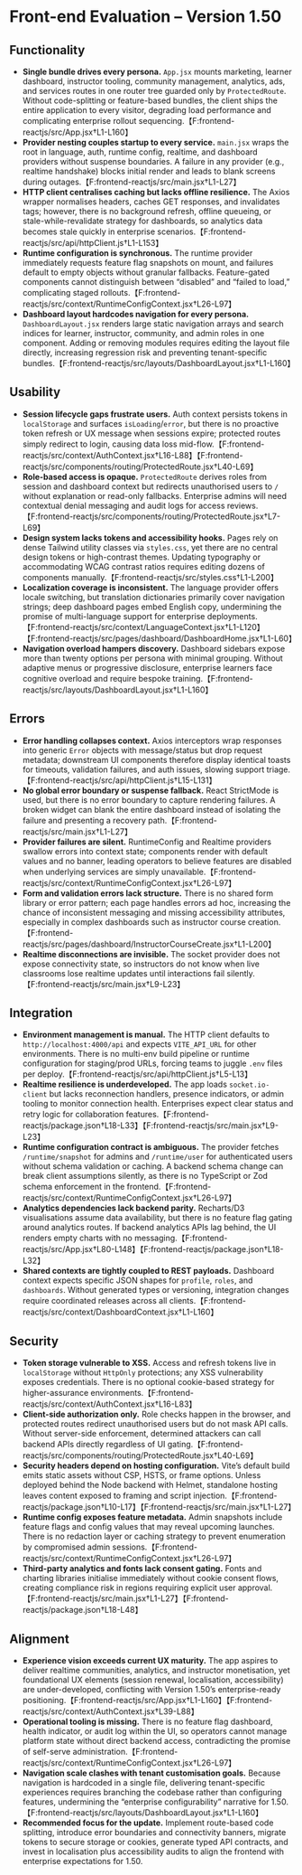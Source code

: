 # Front-end Evaluation – Version 1.50

## Functionality
- **Single bundle drives every persona.** `App.jsx` mounts marketing, learner dashboard, instructor tooling, community management, analytics, ads, and services routes in one router tree guarded only by `ProtectedRoute`. Without code-splitting or feature-based bundles, the client ships the entire application to every visitor, degrading load performance and complicating enterprise rollout sequencing.【F:frontend-reactjs/src/App.jsx†L1-L160】
- **Provider nesting couples startup to every service.** `main.jsx` wraps the root in language, auth, runtime config, realtime, and dashboard providers without suspense boundaries. A failure in any provider (e.g., realtime handshake) blocks initial render and leads to blank screens during outages.【F:frontend-reactjs/src/main.jsx†L1-L27】
- **HTTP client centralises caching but lacks offline resilience.** The Axios wrapper normalises headers, caches GET responses, and invalidates tags; however, there is no background refresh, offline queueing, or stale-while-revalidate strategy for dashboards, so analytics data becomes stale quickly in enterprise scenarios.【F:frontend-reactjs/src/api/httpClient.js†L1-L153】
- **Runtime configuration is synchronous.** The runtime provider immediately requests feature flag snapshots on mount, and failures default to empty objects without granular fallbacks. Feature-gated components cannot distinguish between “disabled” and “failed to load,” complicating staged rollouts.【F:frontend-reactjs/src/context/RuntimeConfigContext.jsx†L26-L97】
- **Dashboard layout hardcodes navigation for every persona.** `DashboardLayout.jsx` renders large static navigation arrays and search indices for learner, instructor, community, and admin roles in one component. Adding or removing modules requires editing the layout file directly, increasing regression risk and preventing tenant-specific bundles.【F:frontend-reactjs/src/layouts/DashboardLayout.jsx†L1-L160】

## Usability
- **Session lifecycle gaps frustrate users.** Auth context persists tokens in `localStorage` and surfaces `isLoading`/`error`, but there is no proactive token refresh or UX message when sessions expire; protected routes simply redirect to login, causing data loss mid-flow.【F:frontend-reactjs/src/context/AuthContext.jsx†L16-L88】【F:frontend-reactjs/src/components/routing/ProtectedRoute.jsx†L40-L69】
- **Role-based access is opaque.** `ProtectedRoute` derives roles from session and dashboard context but redirects unauthorised users to `/` without explanation or read-only fallbacks. Enterprise admins will need contextual denial messaging and audit logs for access reviews.【F:frontend-reactjs/src/components/routing/ProtectedRoute.jsx†L7-L69】
- **Design system lacks tokens and accessibility hooks.** Pages rely on dense Tailwind utility classes via `styles.css`, yet there are no central design tokens or high-contrast themes. Updating typography or accommodating WCAG contrast ratios requires editing dozens of components manually.【F:frontend-reactjs/src/styles.css†L1-L200】
- **Localization coverage is inconsistent.** The language provider offers locale switching, but translation dictionaries primarily cover navigation strings; deep dashboard pages embed English copy, undermining the promise of multi-language support for enterprise deployments.【F:frontend-reactjs/src/context/LanguageContext.jsx†L1-L120】【F:frontend-reactjs/src/pages/dashboard/DashboardHome.jsx†L1-L60】
- **Navigation overload hampers discovery.** Dashboard sidebars expose more than twenty options per persona with minimal grouping. Without adaptive menus or progressive disclosure, enterprise learners face cognitive overload and require bespoke training.【F:frontend-reactjs/src/layouts/DashboardLayout.jsx†L1-L160】

## Errors
- **Error handling collapses context.** Axios interceptors wrap responses into generic `Error` objects with message/status but drop request metadata; downstream UI components therefore display identical toasts for timeouts, validation failures, and auth issues, slowing support triage.【F:frontend-reactjs/src/api/httpClient.js†L15-L131】
- **No global error boundary or suspense fallback.** React StrictMode is used, but there is no error boundary to capture rendering failures. A broken widget can blank the entire dashboard instead of isolating the failure and presenting a recovery path.【F:frontend-reactjs/src/main.jsx†L1-L27】
- **Provider failures are silent.** RuntimeConfig and Realtime providers swallow errors into context state; components render with default values and no banner, leading operators to believe features are disabled when underlying services are simply unavailable.【F:frontend-reactjs/src/context/RuntimeConfigContext.jsx†L26-L97】
- **Form and validation errors lack structure.** There is no shared form library or error pattern; each page handles errors ad hoc, increasing the chance of inconsistent messaging and missing accessibility attributes, especially in complex dashboards such as instructor course creation.【F:frontend-reactjs/src/pages/dashboard/InstructorCourseCreate.jsx†L1-L200】
- **Realtime disconnections are invisible.** The socket provider does not expose connectivity state, so instructors do not know when live classrooms lose realtime updates until interactions fail silently.【F:frontend-reactjs/src/main.jsx†L9-L23】

## Integration
- **Environment management is manual.** The HTTP client defaults to `http://localhost:4000/api` and expects `VITE_API_URL` for other environments. There is no multi-env build pipeline or runtime configuration for staging/prod URLs, forcing teams to juggle `.env` files per deploy.【F:frontend-reactjs/src/api/httpClient.js†L5-L13】
- **Realtime resilience is underdeveloped.** The app loads `socket.io-client` but lacks reconnection handlers, presence indicators, or admin tooling to monitor connection health. Enterprises expect clear status and retry logic for collaboration features.【F:frontend-reactjs/package.json†L18-L33】【F:frontend-reactjs/src/main.jsx†L9-L23】
- **Runtime configuration contract is ambiguous.** The provider fetches `/runtime/snapshot` for admins and `/runtime/user` for authenticated users without schema validation or caching. A backend schema change can break client assumptions silently, as there is no TypeScript or Zod schema enforcement in the frontend.【F:frontend-reactjs/src/context/RuntimeConfigContext.jsx†L26-L97】
- **Analytics dependencies lack backend parity.** Recharts/D3 visualisations assume data availability, but there is no feature flag gating around analytics routes. If backend analytics APIs lag behind, the UI renders empty charts with no messaging.【F:frontend-reactjs/src/App.jsx†L80-L148】【F:frontend-reactjs/package.json†L18-L32】
- **Shared contexts are tightly coupled to REST payloads.** Dashboard context expects specific JSON shapes for `profile`, `roles`, and `dashboards`. Without generated types or versioning, integration changes require coordinated releases across all clients.【F:frontend-reactjs/src/context/DashboardContext.jsx†L1-L160】

## Security
- **Token storage vulnerable to XSS.** Access and refresh tokens live in `localStorage` without `HttpOnly` protections; any XSS vulnerability exposes credentials. There is no optional cookie-based strategy for higher-assurance environments.【F:frontend-reactjs/src/context/AuthContext.jsx†L16-L83】
- **Client-side authorization only.** Role checks happen in the browser, and protected routes redirect unauthorised users but do not mask API calls. Without server-side enforcement, determined attackers can call backend APIs directly regardless of UI gating.【F:frontend-reactjs/src/components/routing/ProtectedRoute.jsx†L40-L69】
- **Security headers depend on hosting configuration.** Vite’s default build emits static assets without CSP, HSTS, or frame options. Unless deployed behind the Node backend with Helmet, standalone hosting leaves content exposed to framing and script injection.【F:frontend-reactjs/package.json†L10-L17】【F:frontend-reactjs/src/main.jsx†L1-L27】
- **Runtime config exposes feature metadata.** Admin snapshots include feature flags and config values that may reveal upcoming launches. There is no redaction layer or caching strategy to prevent enumeration by compromised admin sessions.【F:frontend-reactjs/src/context/RuntimeConfigContext.jsx†L26-L97】
- **Third-party analytics and fonts lack consent gating.** Fonts and charting libraries initialise immediately without cookie consent flows, creating compliance risk in regions requiring explicit user approval.【F:frontend-reactjs/src/main.jsx†L1-L27】【F:frontend-reactjs/package.json†L18-L48】

## Alignment
- **Experience vision exceeds current UX maturity.** The app aspires to deliver realtime communities, analytics, and instructor monetisation, yet foundational UX elements (session renewal, localisation, accessibility) are under-developed, conflicting with Version 1.50’s enterprise-ready positioning.【F:frontend-reactjs/src/App.jsx†L1-L160】【F:frontend-reactjs/src/context/AuthContext.jsx†L39-L88】
- **Operational tooling is missing.** There is no feature flag dashboard, health indicator, or audit log within the UI, so operators cannot manage platform state without direct backend access, contradicting the promise of self-serve administration.【F:frontend-reactjs/src/context/RuntimeConfigContext.jsx†L26-L97】
- **Navigation scale clashes with tenant customisation goals.** Because navigation is hardcoded in a single file, delivering tenant-specific experiences requires branching the codebase rather than configuring features, undermining the “enterprise configurability” narrative for 1.50.【F:frontend-reactjs/src/layouts/DashboardLayout.jsx†L1-L160】
- **Recommended focus for the update.** Implement route-based code splitting, introduce error boundaries and connectivity banners, migrate tokens to secure storage or cookies, generate typed API contracts, and invest in localisation plus accessibility audits to align the frontend with enterprise expectations for 1.50.
